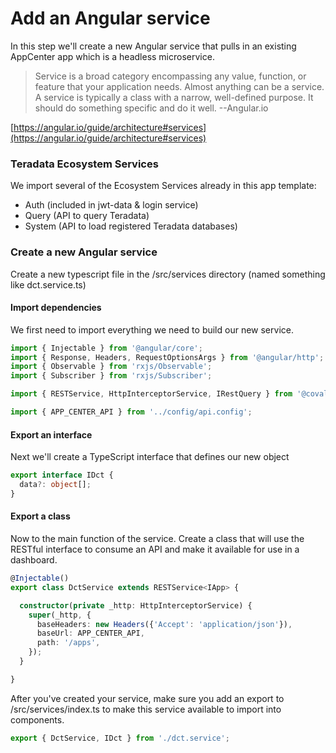 # Add an Angular service

In this step we'll create a new Angular service that pulls in an existing AppCenter app which is a headless microservice.

> Service is a broad category encompassing any value, function, or feature that your application needs.
> Almost anything can be a service. A service is typically a class with a narrow, well-defined purpose. It should do something specific and do it well. --Angular.io

[https://angular.io/guide/architecture#services](https://angular.io/guide/architecture#services)

### Teradata Ecosystem Services

We import several of the Ecosystem Services already in this app template:

- Auth (included in jwt-data & login service)
- Query (API to query Teradata)
- System (API to load registered Teradata databases)

### Create a new Angular service

Create a new typescript file in the /src/services directory (named something like dct.service.ts)

#### Import dependencies

We first need to import everything we need to build our new service.

```typescript
import { Injectable } from '@angular/core';
import { Response, Headers, RequestOptionsArgs } from '@angular/http';
import { Observable } from 'rxjs/Observable';
import { Subscriber } from 'rxjs/Subscriber';

import { RESTService, HttpInterceptorService, IRestQuery } from '@covalent/http';

import { APP_CENTER_API } from '../config/api.config';
```

#### Export an interface

Next we'll create a TypeScript interface that defines our new object

```typescript
export interface IDct {
  data?: object[];
}
```

#### Export a class

Now to the main function of the service. Create a class that will use the RESTful interface to consume an API and make it available for use in a dashboard.

```typescript
@Injectable()
export class DctService extends RESTService<IApp> {

  constructor(private _http: HttpInterceptorService) {
    super(_http, {
      baseHeaders: new Headers({'Accept': 'application/json'}),
      baseUrl: APP_CENTER_API,
      path: '/apps',
    });
  }

}
```

After you've created your service, make sure you add an export to /src/services/index.ts to make this service available to import into components.

```typescript
export { DctService, IDct } from './dct.service';
```

